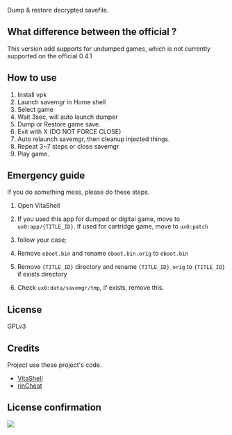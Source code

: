 Dump & restore decrypted savefile.

## What difference between the official ?
This version add supports for undumped games, which is not currently supported on the official 0.4.1

## How to use
1. Install vpk
2. Launch savemgr in Home shell
3. Select game
4. Wait 3sec, will auto launch dumper
5. Dump or Restore game save.
6. Exit with X (DO NOT FORCE CLOSE)
7. Auto relaunch savemgr, then cleanup injected things.
8. Repeat 3~7 steps or close savemgr
9. Play game.

## Emergency guide
If you do something mess, please do these steps.

1. Open VitaShell
2. If you used this app for dumped or digital game, move to `ux0:app/{TITLE_ID}`.
  If used for cartridge game, move to `ux0:patch`

3. follow your case;

  1. Remove `eboot.bin` and rename `eboot.bin.orig` to `eboot.bin`
  2. Remove `{TITLE_ID}` directory and rename `{TITLE_ID}_orig` to `{TITLE_ID}` if exists directory

4. Check `ux0:data/savemgr/tmp`, if exists, remove this.

## License
GPLv3

## Credits
Project use these project's code.

* [VitaShell][]
* [rinCheat][]

[VitaShell]: https://github.com/TheOfficialFloW/VitaShell
[rinCheat]: https://github.com/Rinnegatamante/rinCheat

## License confirmation
![](http://i.imgur.com/Oz66w1v.png)
